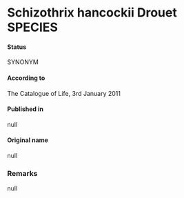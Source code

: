 Schizothrix hancockii Drouet SPECIES
=======

#### Status
SYNONYM

#### According to
The Catalogue of Life, 3rd January 2011

#### Published in
null

#### Original name
null

### Remarks
null